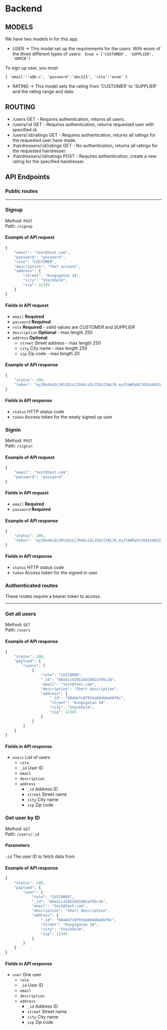# Backend

## MODELS

We have two models in for this app.

-   USER -> This model set up the requirements for the users.
    With enum of the three different types of users:
    ` Enum = ['CUSTOMER', 'SUPPLIER', 'ADMIN']`

To sign up user, you must

`{ 'email':'a@b.c', 'password':'abc123', 'role':'enum' }`

-   RATING -> This model sets the rating from 'CUSTOMER' to 'SUPPLIER' and the rating range and date.

## ROUTING

-   /users GET - Requires authentication, returns all users.
-   /users/:id GET - Requires authentication, returns requested user with specified id.
-   /users/:id/ratings GET - Requires authentication, returns all ratings for the requested user have made.
-   /hairdressers/:id/ratings GET - No authentication, returns all ratings for the requested hairdresser.
-   /hairdressers/:id/ratings POST - Requires authentication, create a new rating for the specified hairdresser.

## API Endpoints

### Public routes

---

### Signup

Method: `POST`<br>
Path: `/signup`

#### Example of API request

```js
{
	"email": "test@test.com",
	"password": "password",
	"role": "CUSTOMER",
	"description": "Test account",
	"address": {
		"street": "Kungsgatan 34",
		"city": "Stockholm",
		"zip": 12345
	}
}
```

#### Fields in API request

-   `email` **Required**
-   `password` **Required**
-   `role` **Required** - valid values are _CUSTOMER_ and _SUPPLIER_
-   `description` **Optional** - max length 250
-   `address` **Optional**
    -   `street` Street address - max length 250
    -   `city` City name - max length 250
    -   `zip` Zip code - max length 20

#### Example of API response

```js
{
	"status": 200,
	"token": "eyJ0eXAiOiJKV1QiLCJhbGciOiJIUzI1NiJ9.eyJlbWFpbCI6Im1AbS5jb20iLCJpYXQiOjE2MjE5MzQ1NTI4NjcsImV4cCI6MTYyMTkzODE1Mjg2N30.QnAfjfydKa4-Z2aLRuNFw8co6G9Oev8TEu3Aiyt3QVE"
}
```

#### Fields in API response

-   `status` HTTP status code
-   `token` Access token for the newly signed up user

### Signin

Method: `POST`<br>
Path: `/signin`

#### Example of API request

```js
{
    "email": "test@test.com",
    "password": "password"
}
```

#### Fields in API request

-   `email` **Required**
-   `password` **Required**

#### Example of API response

```js
{
	"status": 200,
	"token": "eyJ0eXAiOiJKV1QiLCJhbGciOiJIUzI1NiJ9.eyJlbWFpbCI6Im1AbS5jb20iLCJpYXQiOjE2MjE5MzQ1NTI4NjcsImV4cCI6MTYyMTkzODE1Mjg2N30.QnAfjfydKa4-Z2aLRuNFw8co6G9Oev8TEu3Aiyt3QVE"
}
```

#### Fields in API response

-   `status` HTTP status code
-   `token` Access token for the signed in user

### Authenticated routes

These routes require a bearer token to access.

---

### Get all users

Method: `GET`<br>
Path: `/users`

#### Example of API response

```js
{
	"status": 200,
	"payload": {
		"users": [
			{
				"role": "CUSTOMER",
				"_id": "60a3cc42952dd1002a795c3b",
				"email": "test@test.com",
				"description": "Short description",
				"address": {
					"_id": "60abb7c0793da604b6a66f0c",
                    "street": "Kungsgatan 34",
                    "city": "Stockholm",
					"zip": 12345
				}
			}
		]
	}
}
```

#### Fields in API response

-   `users` List of users
    -   `role`
    -   `_id` User ID
    -   `email`
    -   `description`
    -   `address`
        -   `_id` Address ID
        -   `street` Street name
        -   `city` City name
        -   `zip` Zip code

### Get user by ID

Method: `GET`<br>
Path: `/users/:id`

#### Parameters

`:id` The user ID to fetch data from

#### Example of API response

```js
{
	"status": 200,
	"payload": {
		"user": {
			"role": "CUSTOMER",
			"_id": "60a3cc42952dd1002a795c3b",
			"email": "test@test.com",
			"description": "Short description",
			"address": {
				"_id": "60abb7c0793da604b6a66f0c",
				"street": "Kungsgatan 34",
				"city": "Stockholm",
				"zip": 12345
			}
		}
	}
}
```

#### Fields in API response

-   `user` One user
    -   `role`
    -   `_id` User ID
    -   `email`
    -   `description`
    -   `address`
        -   `_id` Address ID
        -   `street` Street name
        -   `city` City name
        -   `zip` Zip code
